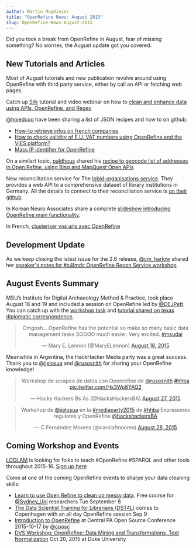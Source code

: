```yaml
---
author: Martin Magdinier
title: "OpenRefine News: August 2015"
slug: OpenRefine-News-August-2015
---
```


Did you took a break from OpenRefine in August, fear of missing something? No worries, the August update got you covered.

## New Tutorials and Articles

Most of August tutorials and new publication revolve around using OpenRefine with third party service, either by call an API or fetching web pages. 

Catch up [Silk](https://twitter.com/silkdotco) tutorial and video webinar on how to [clean and enhance data using APIs, OpenRefine, and Regex](http://blog.silk.co/post/127234807482/from-ombd-to-gender-data-on-film-directors-how-to)

[@hpiedcoq](https://twitter.com/hpiedcoq) have been sharing a list of JSON recipes and how to on github:

* [How-to retrieve infos on french companies](http://t.co/LLgNKCjLa5)
* [How to check validity of E.U. VAT numbers using OpenRefine and the VIES platform?](https://t.co/esuw1Xz7kk)
* [Mass IP identifier for OpenRefine](https://github.com/hpiedcoq/Mass-IP-identifier-for-OpenRefine)

On a similart topic, [paldhous](https://github.com/paldhous) shared his [recipe to geocode list of addresses in Open Refine, using Bing and MapQuest Open APIs](https://github.com/paldhous/refine-geocoder)

New reconcilitation service for The [lobid-organisations service](http://beta.lobid.org/organisations). They provides a web API to a comprehensive dataset of library institutions in Germany. All the details to connect to their reconciliation service is [on their github](https://github.com/hbz/lobid-organisations/issues/55)

In Korean Neuro Associates share a complete [slideshow introducing OpenRefine main functionality](http://t.co/y9aa1obLiO).

In French, [clusteriser vos urls avec OpenRefine](http://t.co/fmnKzscOyo)

## Development Update

As we keep closing the latest issue for the 2.6 release, [@cm_harlow](http://twitter.com/cm_harlow) shared her [speaker's notes for #c4lmdc OpenRefine Recon Service workshop](http://t.co/ssXxYPbqfd)

## August Events Summary


MSU’s Institute for Digital Archaeology Method & Practice, took place August 18 and 19 and included a session on OpenRefine led by [@DEJPett](https://twitter.com/DEJPett). You can catch up with the [workshop task](https://t.co/tn5q0NdrXx) and [tutorial shared on texas diplomatic correspondence](https://t.co/BOgqC5Qw4N). 

<div align="center">
<blockquote className="twitter-tweet" lang="en"><p lang="en" dir="ltr">Omgosh....OpenRefine has the potential so make so many basic data management tasks SOOOO much easier. Very excited. <a href="https://twitter.com/hashtag/msudai?src=hash">#msudai</a></p>&mdash; Mary E. Lennon (@MaryELennon) <a href="https://twitter.com/MaryELennon/status/633789661840863233">August 18, 2015</a></blockquote>
<script async src="//platform.twitter.com/widgets.js" charset="utf-8"></script>
</div>


Meanwhile in Argentina, the HackHacker Media party was a great success. Thank you to [@jjelosua](https://twitter.com/jjelosua) and [@rusosnith](https://twitter.com/rusosnith) for sharing your OpenRefine knowledge! 

<div align="center"> 
<blockquote class="twitter-tweet" lang="en"><p lang="en" dir="ltr">Workshop de scrapeo de datos con Openrefine de <a href="https://twitter.com/rusosnith">@rusosnith</a> <a href="https://twitter.com/hashtag/hhba?src=hash">#hhba</a> <a href="http://t.co/Hs3Wp8YAQ2">pic.twitter.com/Hs3Wp8YAQ2</a></p>&mdash; Hacks Hackers Bs As (@HacksHackersBA) <a href="https://twitter.com/HacksHackersBA/status/636973877432852481">August 27, 2015</a></blockquote>
<script async src="//platform.twitter.com/widgets.js" charset="utf-8"></script>
</div>
 
<div align="center">
<blockquote class="twitter-tweet" lang="en"><p lang="es" dir="ltr">Workshop de <a href="https://twitter.com/jjelosua">@jjelosua</a> en la <a href="https://twitter.com/hashtag/mediaparty2015?src=hash">#mediaparty2015</a> de <a href="https://twitter.com/hashtag/hhba?src=hash">#hhba</a> Expresiones regulares y OpenRefine <a href="https://twitter.com/HacksHackersBA">@hackshackersBA</a></p>&mdash; C.Fernández Moores (@carolafmoores) <a href="https://twitter.com/carolafmoores/status/637372584431124484">August 28, 2015</a></blockquote>
<script async src="//platform.twitter.com/widgets.js" charset="utf-8"></script>
</div>


## Coming Workshop and Events

[LODLAM](http://lodlam.net) is looking for folks to teach #OpenRefine #SPARQL and other tools throughout 2015-16. [Sign up here](http://t.co/q9XUj6LUAx)

Come at one of the coming OpenRefine events to sharpe your data cleaning skills:

* [Learn to use Open Refine to clean up messy data](https://www.eventbrite.com.au/e/cleaning-and-exploring-your-data-with-open-refine-division-of-natural-sciences-usyd-registration-18238734546?ref=twitter). Free course for [@Sydney_Uni](https://twitter.com/Sydney_Uni) researchers Tue September 8
* [The Data Scientist Training for Librarians (DST4L)](http://ow.ly/NOxgm) comes to Copenhagen with an all day OpenRefine session Sep 9
* [Introduction to OpenRefine](http://cposc.org/sessions/introduction-to-openrefine/) at Central PA Open Source Conference 2015-10-17 by [@cposc](https://twitter.com/cposc)
* [DVS Workshop: OpenRefine: Data Mining and Transformations, Text Normalization](http://calendar.duke.edu/events/show?fq=id%3ACAL-8a0870ef-4f40a47f-014f-43b8961b-00006e91demobedework%40mysite.edu) Oct 20, 2015 at Duke University
